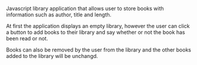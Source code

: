 Javascript library application that allows user to store books with information such as author, title and length.

At first the application displays an empty library, however the user can click a button to add books to their library and say whether or not the book has been read or not.

Books can also be removed by the user from the library and the other books added to the library will be unchangd.